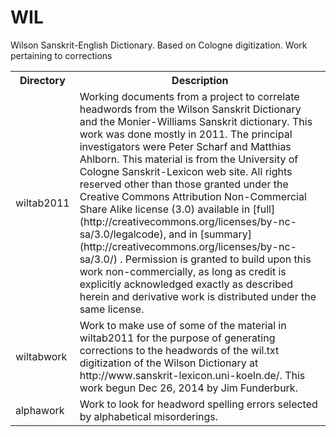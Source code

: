 WIL
===

Wilson Sanskrit-English Dictionary. Based on Cologne digitization. Work pertaining to corrections

<table>
<tr><th>Directory</th> <th>Description</th></tr>

<tr>

<td>wiltab2011</td>
<td>Working documents from a project to correlate headwords from
             the Wilson Sanskrit Dictionary and the Monier-Williams Sanskrit
             dictionary.  This work was done mostly in 2011.  The principal
             investigators were Peter Scharf and Matthias Ahlborn.  This
             material is from the University of Cologne Sanskrit-Lexicon
             web site.  
             All rights reserved other than those granted under the Creative Commons Attribution
             Non-Commercial Share Alike license (3.0) available in <span>[full]
             (http://creativecommons.org/licenses/by-nc-sa/3.0/legalcode)</span>, and in [summary]
             (http://creativecommons.org/licenses/by-nc-sa/3.0/) . Permission is
             granted to build upon this work non-commercially, as long as credit is explicitly
             acknowledged exactly as described herein and derivative work is distributed under the
             same license.
</td>
</tr>
<tr>        
<td>wiltabwork</td>
<td> Work to make use of some of the material in wiltab2011 for the purpose of generating
             corrections to the headwords of the wil.txt digitization of the Wilson Dictionary
             at http://www.sanskrit-lexicon.uni-koeln.de/.  This work begun Dec 26, 2014 by
	     Jim Funderburk.
</td>
</tr>
<tr>
<td>alphawork</td>
<td> Work to look for headword spelling errors selected by alphabetical misorderings.
</td>
</tr>
</table>